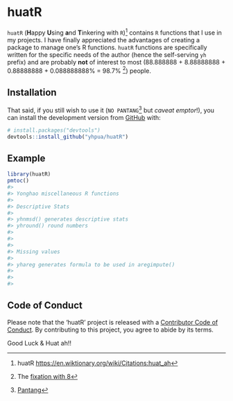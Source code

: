 
<!-- README.md is generated from README.Rmd. Please edit that file -->

# huatR

`huatR` (**H**appy **U**sing **a**nd **T**inkering with `R`)[^1]
contains `R` functions that I use in my projects. I have finally
appreciated the advantages of creating a package to manage one’s R
functions. `huatR` functions are specifically written for the specific
needs of the author (hence the self-serving `yh` prefix) and are
probably **not** of interest to most (88.888888 + 8.88888888 +
0.88888888 + 0.088888888% = 98.7% [^2]) people.

## Installation

That said, if you still wish to use it (`NO PANTANG`[^3] but *caveat
emptor*!), you can install the development version from
[GitHub](https://github.com/) with:

``` r
# install.packages("devtools")
devtools::install_github("yhpua/huatR")
```

## Example

``` r
library(huatR)
pmtoc()
#> 
#> Yonghao miscellaneous R functions  
#> 
#> Descriptive Stats  
#> 
#> yhnmsd() generates descriptive stats
#> yhround() round numbers
#> 
#> 
#> 
#> Missing values  
#> 
#> yhareg generates formula to be used in aregimpute() 
#> 
#> 
#> 
```

## Code of Conduct

Please note that the ‘huatR’ project is released with a [Contributor
Code of Conduct](.github/CODE_OF_CONDUCT.md). By contributing to this
project, you agree to abide by its terms.

Good Luck & Huat ah!!

[^1]: huatR <https://en.wiktionary.org/wiki/Citations:huat_ah>

[^2]: The [fixation with
    8](https://en.wikipedia.org/wiki/Chinese_numerology#Eight)

[^3]: [Pantang](https://en.wiktionary.org/wiki/pantang)
